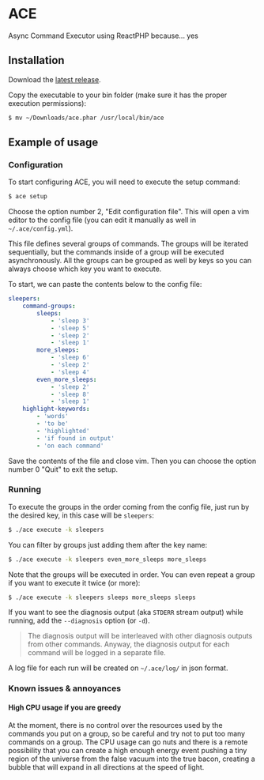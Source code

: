 # ACE
Async Command Executor using ReactPHP because... yes

## Installation

Download the [latest release](https://github.com/dalailomo/ace/releases/download/1.1.0/ace.phar).

Copy the executable to your bin folder (make sure it has the proper execution permissions):

```bash
$ mv ~/Downloads/ace.phar /usr/local/bin/ace
```

## Example of usage

### Configuration

To start configuring ACE, you will need to execute the setup command:

```bash
$ ace setup
```

Choose the option number 2, "Edit configuration file". This will open a vim editor to the config file (you can edit it manually as well in `~/.ace/config.yml`).

This file defines several groups of commands. The groups will be iterated sequentially, but the commands inside of a group will be executed asynchronously. All the groups can be grouped as well by keys so you can always choose which key you want to execute.

To start, we can paste the contents below to the config file:

```yaml
sleepers:
    command-groups:
        sleeps:
            - 'sleep 3'
            - 'sleep 5'
            - 'sleep 2'
            - 'sleep 1'
        more_sleeps:
            - 'sleep 6'
            - 'sleep 2'
            - 'sleep 4'
        even_more_sleeps:
            - 'sleep 2'
            - 'sleep 8'
            - 'sleep 1'
    highlight-keywords:
        - 'words'
        - 'to be'
        - 'highlighted'
        - 'if found in output'
        - 'on each command'
```

Save the contents of the file and close vim. Then you can choose the option number 0 "Quit" to exit the setup.

### Running

To execute the groups in the order coming from the config file, just run by the desired key, in this case will be `sleepers`:

```bash
$ ./ace execute -k sleepers
```

You can filter by groups just adding them after the key name:

```bash
$ ./ace execute -k sleepers even_more_sleeps more_sleeps
```

Note that the groups will be executed in order. You can even repeat a group if you want to execute it twice (or more):

```bash
$ ./ace execute -k sleepers sleeps more_sleeps sleeps
```

If you want to see the diagnosis output (aka `STDERR` stream output) while running, add the `--diagnosis` option (or `-d`). 

> The diagnosis output will be interleaved with other diagnosis outputs from other commands. Anyway, the diagnosis output for each command will be logged in a separate file.

A log file for each run will be created on `~/.ace/log/` in json format. 

### Known issues & annoyances

#### High CPU usage if you are greedy

At the moment, there is no control over the resources used by the commands you put on a group, so be careful and try not to put too many commands on a group. The CPU usage can go nuts and there is a remote possibility that you can create a high enough energy event pushing a tiny region of the universe from the false vacuum into the true bacon, creating a bubble that will expand in all directions at the speed of light. 
